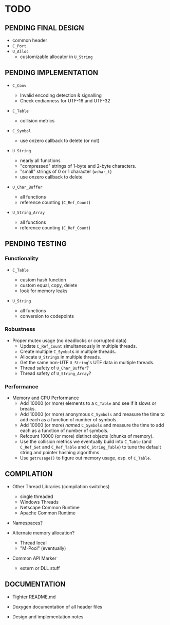 # TODO

## PENDING FINAL DESIGN

- common header
- `C_Port`
- `U_Alloc`
  - customizable allocator in `U_String`

## PENDING IMPLEMENTATION

- `C_Conv`
  - Invalid encoding detection & signalling
  - Check endianness for UTF-16 and UTF-32

- `C_Table`
   - collision metrics

- `C_Symbol`
   - use onzero callback to delete (or not)

- `U_String`
   - nearly all functions
   - "compressed" strings of 1-byte and 2-byte characters.
   - "small" strings of 0 or 1 character (`wchar_t`)
   - use onzero callback to delete

- `U_Char_Buffer`
   - all functions
   - reference counting (`C_Ref_Count`)

- `U_String_Array`
   - all functions
   - reference counting (`C_Ref_Count`)

## PENDING TESTING

### Functionality

- `C_Table`
   - custom hash function
   - custom equal, copy, delete
   - look for memory leaks

- `U_String`
   - all functions
   - conversion to codepoints

### Robustness

- Proper mutex usage (no deadlocks or corrupted data)
  - Update `C_Ref_Count` simultaneously in multiple threads.
  - Create multiple `C_Symbol`s in multiple threads.
  - Allocate `U_String`s in multiple threads.
  - Get the same non-UTF `U_String`'s UTF data in multiple threads.
  - Thread safety of `U_Char_Buffer`?
  - Thread safety of `U_String_Array`?

### Performance

- Memory and CPU Performance
  - Add 10000 (or more) elements to a `C_Table` and see if it slows or breaks.
  - Add 10000 (or more) anonymous `C_Symbols` and measure the time to add
    each as a function of number of symbols.
  - Add 10000 (or more) *named* `C_Symbols` and measure the time to add
    each as a function of number of symbols.
  - Refcount 10000 (or more) distinct objects (chunks of memory).
  - Use the collision metrics we eventually build into `C_Table`
    (and `C_Ref_Set` and `C_Ref_Table` and `C_String_Table`)
    to tune the default string and pointer hashing algorithms.
  - Use `getrusage()` to figure out memory usage, esp. of `C_Table`.

## COMPILATION

- Other Thread Libraries (compilation switches)
  - single threaded
  - Windows Threads
  - Netscape Common Runtime
  - Apache Common Runtime

- Namespaces?

- Alternate memory allocation?
  - Thread local
  - "M-Pool" (eventually)

- Common API Marker
  - extern or DLL stuff

## DOCUMENTATION

- Tighter README.md

- Doxygen documentation of all header files

- Design and implementation notes

